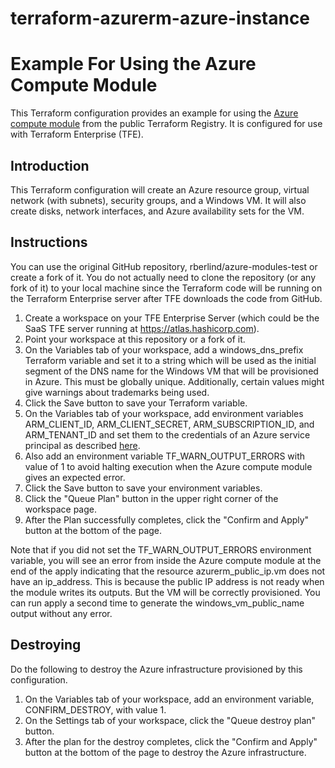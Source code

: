# terraform-azurerm-azure-instance

# Example For Using the Azure Compute Module
This Terraform configuration provides an example for using the [Azure compute module](https://registry.terraform.io/modules/Azure/compute/azurerm/1.1.0) from the public Terraform Registry. It is configured for use with Terraform Enterprise (TFE).

## Introduction
This Terraform configuration will create an Azure resource group, virtual network (with subnets), security groups, and a Windows VM. It will also create disks, network interfaces, and Azure availability sets for the VM.

## Instructions
You can use the original GitHub repository, rberlind/azure-modules-test or create a fork of it. You do not actually need to clone the repository (or any fork of it) to your local machine since the Terraform code will be running on the Terraform Enterprise server after TFE downloads the code from GitHub.

1. Create a workspace on your TFE Enterprise Server (which could be the SaaS TFE server running at https://atlas.hashicorp.com).
1. Point your workspace at this repository or a fork of it.
1. On the Variables tab of your workspace, add a windows_dns_prefix Terraform variable and set it to a string which will be used as the initial segment of the DNS name for the Windows VM that will be provisioned in Azure. This must be globally unique. Additionally, certain values might give warnings about trademarks being used.
1. Click the Save button to save your Terraform variable.
1. On the Variables tab of your workspace, add environment variables ARM_CLIENT_ID, ARM_CLIENT_SECRET, ARM_SUBSCRIPTION_ID, and ARM_TENANT_ID and set them to the  credentials of an Azure service principal as described [here](https://www.terraform.io/docs/providers/azurerm/authenticating_via_service_principal.html).
1. Also add an environment variable TF_WARN_OUTPUT_ERRORS with value of 1 to avoid halting execution when the Azure compute module gives an expected error.
1. Click the Save button to save your environment variables.
1. Click the "Queue Plan" button in the upper right corner of the workspace page.
1. After the Plan successfully completes, click the "Confirm and Apply" button at the bottom of the page.

Note that if you did not set the TF_WARN_OUTPUT_ERRORS environment variable, you will see an error from inside the Azure compute module at the end of the apply indicating that the resource azurerm_public_ip.vm does not have an ip_address. This is because the public IP address is not ready when the module writes its outputs. But the VM will be correctly provisioned. You can run apply a second time to generate the windows_vm_public_name output without any error.

## Destroying
Do the following to destroy the Azure infrastructure provisioned by this configuration.

1. On the Variables tab of your workspace, add an environment variable, CONFIRM_DESTROY, with value 1.
1. On the Settings tab of your workspace, click the "Queue destroy plan" button.
1. After the plan for the destroy completes, click the "Confirm and Apply" button at the bottom of the page to destroy the Azure infrastructure.
